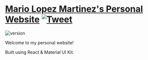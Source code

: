 # [Mario Lopez Martinez's Personal Website](https://malopez.dev) [![Tweet](https://img.shields.io/twitter/url/http/shields.io.svg?style=social&logo=twitter)](https://twitter.com/mariolopez_dev)


 ![version](https://img.shields.io/badge/version-1.0.0-blue.svg)  

Welcome to my personal website!

Built using React & Material UI Kit.